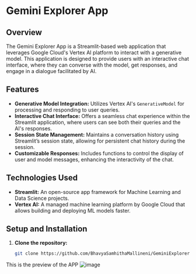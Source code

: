 # Gemini Explorer App

## Overview
The Gemini Explorer App is a Streamlit-based web application that leverages Google Cloud's Vertex AI platform to interact with a generative model. This application is designed to provide users with an interactive chat interface, where they can converse with the model, get responses, and engage in a dialogue facilitated by AI.

## Features
- **Generative Model Integration:** Utilizes Vertex AI's `GenerativeModel` for processing and responding to user queries.
- **Interactive Chat Interface:** Offers a seamless chat experience within the Streamlit application, where users can see both their queries and the AI's responses.
- **Session State Management:** Maintains a conversation history using Streamlit’s session state, allowing for persistent chat history during the session.
- **Customizable Responses:** Includes functions to control the display of user and model messages, enhancing the interactivity of the chat.

## Technologies Used
- **Streamlit:** An open-source app framework for Machine Learning and Data Science projects.
- **Vertex AI:** A managed machine learning platform by Google Cloud that allows building and deploying ML models faster.

## Setup and Installation
1. **Clone the repository:**
   ```bash
   git clone https://github.com/BhavyaSamhithaMallineni/GeminiExplorer.git

This is the preview of the APP
![image](https://github.com/BhavyaSamhithaMallineni/GeminiExplorer/assets/131223497/d4083c53-a81c-498b-8080-d755626f7fe8)
